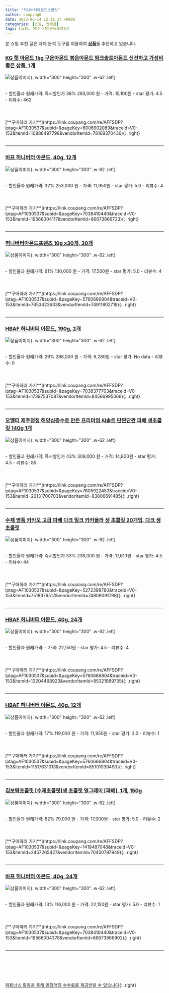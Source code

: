 ```yaml
---
title: "허니버터아몬드초콜릿"
author: coupang6
date: 2023-06-14 22:11:37 +0800
categories: [쇼핑, 면세점]
tags: [쇼핑, 허니버터아몬드초콜릿]
---
```


본 쇼핑 추천 글은 자체 분석 도구를 이용하여 [**상품**](https://link.coupang.com/a/bao1ui)을 추천하고 있습니다.

### [KG 햇 아몬드 1kg 구운아몬드 볶음아몬드 핑크솔트아몬드 신선하고 가성비 좋은 상품, 1개](https://link.coupang.com/re/AFFSDP?lptag=AF1030537&subid=&pageKey=6006902089&traceid=V0-153&itemId=10888497798&vendorItemId=78168370436)

![상품이미지](https://thumbnail6.coupangcdn.com/thumbnails/remote/230x230ex/image/vendor_inventory/5cf7/fda25f3254ad5a9c0b53d6dce224bb47f67a7b283f4561e4a1644b3dc3da.jpg){: width="300" height="300" .w-62 .left}


<br>
- 할인율과 원래가격: 즉시할인가 38%  293,000   원
- 가격: 15,100원
- star 평가: 4.5
- 리뷰수: 462
<br>
<br>
<br>
<br>
[**구매하러 가기**](https://link.coupang.com/re/AFFSDP?lptag=AF1030537&subid=&pageKey=6006902089&traceid=V0-153&itemId=10888497798&vendorItemId=78168370436){: .right}
<br>
<br>

---

### [바프 허니버터 아몬드, 40g, 12개](https://link.coupang.com/re/AFFSDP?lptag=AF1030537&subid=&pageKey=7038410440&traceid=V0-153&itemId=19566004117&vendorItemId=86673866723)

![상품이미지](https://thumbnail10.coupangcdn.com/thumbnails/remote/230x230ex/image/retail/images/411901f7-1677-4c79-a05b-865709d0532f5578777190388807322.png){: width="300" height="300" .w-62 .left}


<br>
- 할인율과 원래가격: 32%  253,000   원
- 가격: 11,950원
- star 평가: 5.0
- 리뷰수: 4
<br>
<br>
<br>
<br>
[**구매하러 가기**](https://link.coupang.com/re/AFFSDP?lptag=AF1030537&subid=&pageKey=7038410440&traceid=V0-153&itemId=19566004117&vendorItemId=86673866723){: .right}
<br>
<br>

---

### [허니버터아몬드프렌즈 10g x30개, 30개](https://link.coupang.com/re/AFFSDP?lptag=AF1030537&subid=&pageKey=5760666804&traceid=V0-153&itemId=7653423633&vendorItemId=74911802718)

![상품이미지](https://thumbnail10.coupangcdn.com/thumbnails/remote/230x230ex/image/vendor_inventory/80d6/39db5f484187f17ecbf26338e3e2489147d352c6ae0a37b0de5932747d96.png){: width="300" height="300" .w-62 .left}


<br>
- 할인율과 원래가격: 61%  130,000   원
- 가격: 17,500원
- star 평가: 5.0
- 리뷰수: 4
<br>
<br>
<br>
<br>
[**구매하러 가기**](https://link.coupang.com/re/AFFSDP?lptag=AF1030537&subid=&pageKey=5760666804&traceid=V0-153&itemId=7653423633&vendorItemId=74911802718){: .right}
<br>
<br>

---

### [HBAF 허니버터 아몬드, 190g, 2개](https://link.coupang.com/re/AFFSDP?lptag=AF1030537&subid=&pageKey=7038377703&traceid=V0-153&itemId=17397537087&vendorItemId=84566995068)

![상품이미지](https://thumbnail10.coupangcdn.com/thumbnails/remote/230x230ex/image/retail/images/7791072861788087-ff328f07-6a2a-4c0d-8b7b-bcbacca34dbe.jpg){: width="300" height="300" .w-62 .left}


<br>
- 할인율과 원래가격: 29%  298,000   원
- 가격: 9,280원
- star 평가: No data
- 리뷰수: 0
<br>
<br>
<br>
<br>
[**구매하러 가기**](https://link.coupang.com/re/AFFSDP?lptag=AF1030537&subid=&pageKey=7038377703&traceid=V0-153&itemId=17397537087&vendorItemId=84566995068){: .right}
<br>
<br>

---

### [오멜티 제주청정 해양심층수로 만든 프리미엄 씨솔트 단짠단짠 파베 생초콜릿 140g 1개](https://link.coupang.com/re/AFFSDP?lptag=AF1030537&subid=&pageKey=7605922453&traceid=V0-153&itemId=20131700703&vendorItemId=83806691485)

![상품이미지](https://thumbnail7.coupangcdn.com/thumbnails/remote/230x230ex/image/vendor_inventory/8693/9c43981309872694d5a83f2b5202c24eb91134f1ca32217a86fb0c38d970.jpg){: width="300" height="300" .w-62 .left}


<br>
- 할인율과 원래가격: 즉시할인가 43%  309,000   원
- 가격: 14,800원
- star 평가: 4.5
- 리뷰수: 85
<br>
<br>
<br>
<br>
[**구매하러 가기**](https://link.coupang.com/re/AFFSDP?lptag=AF1030537&subid=&pageKey=7605922453&traceid=V0-153&itemId=20131700703&vendorItemId=83806691485){: .right}
<br>
<br>

---

### [수제 명품 카카오 고급 파베 다크 밀크 카카올라 생 초콜릿 20개입, 다크 생초콜릿](https://link.coupang.com/re/AFFSDP?lptag=AF1030537&subid=&pageKey=5272398780&traceid=V0-153&itemId=7518376517&vendorItemId=74809091798)

![상품이미지](https://thumbnail8.coupangcdn.com/thumbnails/remote/230x230ex/image/vendor_inventory/403f/89f6b40763cfc371d046ce42096acc0e97c3ec21bc90c0e9ee4d5a0eae8f.jpg){: width="300" height="300" .w-62 .left}


<br>
- 할인율과 원래가격: 즉시할인가 33%  239,000   원
- 가격: 17,610원
- star 평가: 4.5
- 리뷰수: 44
<br>
<br>
<br>
<br>
[**구매하러 가기**](https://link.coupang.com/re/AFFSDP?lptag=AF1030537&subid=&pageKey=5272398780&traceid=V0-153&itemId=7518376517&vendorItemId=74809091798){: .right}
<br>
<br>

---

### [HBAF 허니버터 아몬드, 40g, 24개](https://link.coupang.com/re/AFFSDP?lptag=AF1030537&subid=&pageKey=5760666804&traceid=V0-153&itemId=13204468923&vendorItemId=85321989735)

![상품이미지](https://thumbnail8.coupangcdn.com/thumbnails/remote/230x230ex/image/retail/images/cfcb5c98-9819-4c9e-9839-47610de754da8567921135720035956.png){: width="300" height="300" .w-62 .left}


<br>
- 할인율과 원래가격: 
- 가격: 22,150원
- star 평가: 4.5
- 리뷰수: 4
<br>
<br>
<br>
<br>
[**구매하러 가기**](https://link.coupang.com/re/AFFSDP?lptag=AF1030537&subid=&pageKey=5760666804&traceid=V0-153&itemId=13204468923&vendorItemId=85321989735){: .right}
<br>
<br>

---

### [HBAF 허니버터 아몬드, 40g, 12개](https://link.coupang.com/re/AFFSDP?lptag=AF1030537&subid=&pageKey=5760666804&traceid=V0-153&itemId=11517631013&vendorItemId=85101039490)

![상품이미지](https://thumbnail6.coupangcdn.com/thumbnails/remote/230x230ex/image/retail/images/2020428645074180-10b40b55-0f4b-4a54-9f48-f87473a353b2.jpg){: width="300" height="300" .w-62 .left}


<br>
- 할인율과 원래가격: 17%  119,000   원
- 가격: 11,950원
- star 평가: 3.0
- 리뷰수: 1
<br>
<br>
<br>
<br>
[**구매하러 가기**](https://link.coupang.com/re/AFFSDP?lptag=AF1030537&subid=&pageKey=5760666804&traceid=V0-153&itemId=11517631013&vendorItemId=85101039490){: .right}
<br>
<br>

---

### [김보람초콜릿 [수제초콜릿]생 초콜릿 얼그레이 [파베], 1개, 150g](https://link.coupang.com/re/AFFSDP?lptag=AF1030537&subid=&pageKey=1419487048&traceid=V0-153&itemId=2457265427&vendorItemId=70450797949)

![상품이미지](https://thumbnail10.coupangcdn.com/thumbnails/remote/230x230ex/image/vendor_inventory/76e6/a1a928489f9b61e6ecabce253ba06236478ce0bebc10dc2892fb81bec8be.jpg){: width="300" height="300" .w-62 .left}


<br>
- 할인율과 원래가격: 62%  79,000   원
- 가격: 17,000원
- star 평가: 5.0
- 리뷰수: 2
<br>
<br>
<br>
<br>
[**구매하러 가기**](https://link.coupang.com/re/AFFSDP?lptag=AF1030537&subid=&pageKey=1419487048&traceid=V0-153&itemId=2457265427&vendorItemId=70450797949){: .right}
<br>
<br>

---

### [바프 허니버터 아몬드, 40g, 24개](https://link.coupang.com/re/AFFSDP?lptag=AF1030537&subid=&pageKey=7038410440&traceid=V0-153&itemId=19566004378&vendorItemId=86673866902)

![상품이미지](https://thumbnail9.coupangcdn.com/thumbnails/remote/230x230ex/image/retail/images/8fa3e6a2-dd27-4a6c-99d1-fe504fb19e7f6426624374230136276.png){: width="300" height="300" .w-62 .left}


<br>
- 할인율과 원래가격: 13%  116,000   원
- 가격: 22,150원
- star 평가: 5.0
- 리뷰수: 1
<br>
<br>
<br>
<br>
[**구매하러 가기**](https://link.coupang.com/re/AFFSDP?lptag=AF1030537&subid=&pageKey=7038410440&traceid=V0-153&itemId=19566004378&vendorItemId=86673866902){: .right}
<br>
<br>

---
<br><br><br><br><br> [파트너스 활동을 통해 일정액의 수수료를 제공받을 수 있습니다](https://link.coupang.com/a/bao1ui){: .right}